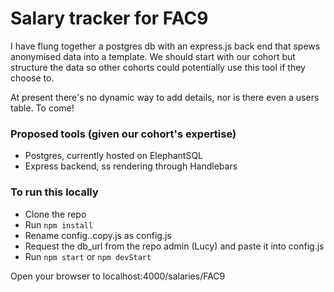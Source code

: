 # Salary tracker for FAC9

I have flung together a postgres db with an express.js back end that spews anonymised data into a template. We should start with our cohort but structure the data so other cohorts could potentially use this tool if they choose to.

At present there's no dynamic way to add details, nor is there even a users table. To come!

### Proposed tools (given our cohort's expertise)
- Postgres, currently hosted on ElephantSQL
- Express backend, ss rendering through Handlebars

### To run this locally
- Clone the repo
- Run `npm install`
- Rename config..copy.js as config.js
- Request the db_url from the repo admin (Lucy) and paste it into config.js
- Run `npm start` or `npm devStart`

Open your browser to localhost:4000/salaries/FAC9

